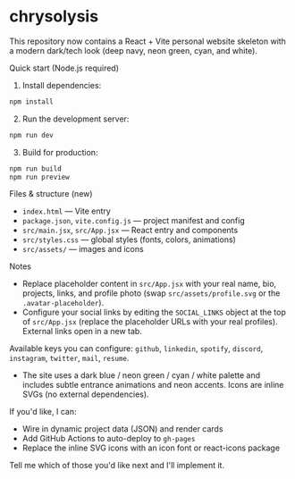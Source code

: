 # chrysolysis

This repository now contains a React + Vite personal website skeleton with a modern dark/tech look (deep navy, neon green, cyan, and white).

Quick start (Node.js required)
1. Install dependencies:

```powershell
npm install
```

2. Run the development server:

```powershell
npm run dev
```

3. Build for production:

```powershell
npm run build
npm run preview
```

Files & structure (new)
- `index.html` — Vite entry
- `package.json`, `vite.config.js` — project manifest and config
- `src/main.jsx`, `src/App.jsx` — React entry and components
- `src/styles.css` — global styles (fonts, colors, animations)
- `src/assets/` — images and icons

Notes
- Replace placeholder content in `src/App.jsx` with your real name, bio, projects, links, and profile photo (swap `src/assets/profile.svg` or the `.avatar-placeholder`).
- Configure your social links by editing the `SOCIAL_LINKS` object at the top of `src/App.jsx` (replace the placeholder URLs with your real profiles). External links open in a new tab.

Available keys you can configure: `github`, `linkedin`, `spotify`, `discord`, `instagram`, `twitter`, `mail`, `resume`.
- The site uses a dark blue / neon green / cyan / white palette and includes subtle entrance animations and neon accents. Icons are inline SVGs (no external dependencies).

If you'd like, I can:
- Wire in dynamic project data (JSON) and render cards
- Add GitHub Actions to auto-deploy to `gh-pages`
- Replace the inline SVG icons with an icon font or react-icons package

Tell me which of those you'd like next and I'll implement it.

